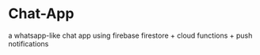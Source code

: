 # Chat-App

a whatsapp-like chat app using firebase firestore + cloud functions + push notifications
